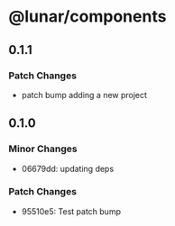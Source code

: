 # @lunar/components

## 0.1.1

### Patch Changes

-   patch bump adding a new project

## 0.1.0

### Minor Changes

-   06679dd: updating deps

### Patch Changes

-   95510e5: Test patch bump
